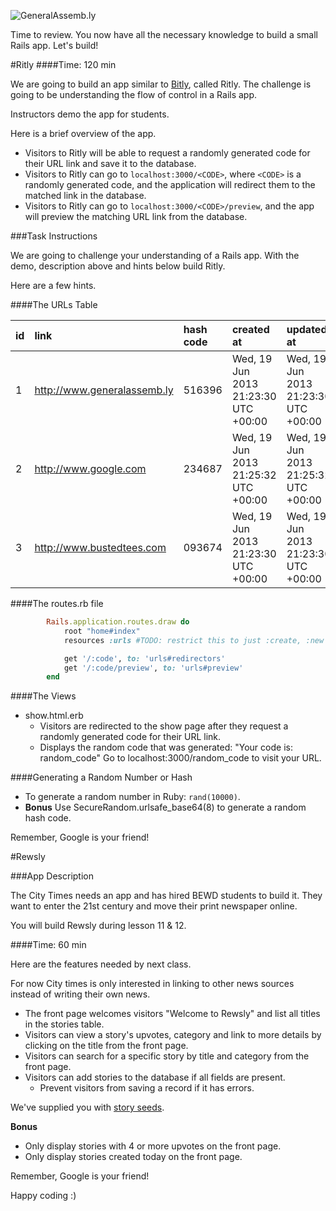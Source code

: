 ![GeneralAssemb.ly](http://studio.generalassemb.ly/GA_Slide_Assets/Exercise_icon_md.png)

Time to review. You now have all the necessary knowledge to build a small Rails app. Let's build!

#Ritly
####Time: 120 min

We are going to build an app similar to [Bitly](https://bitly.com), called Ritly. The challenge is going to be understanding the flow of control in a Rails app.

Instructors demo the app for students.

Here is a brief overview of the app.

* 	Visitors to Ritly will be able to request a randomly generated code for their URL link and save it to the database.
*	Visitors to Ritly can go to ```localhost:3000/<CODE>```, where ```<CODE>``` is a randomly generated code, and the application will redirect them to the  matched link in the database.
*	Visitors to Ritly can go to ```localhost:3000/<CODE>/preview```, and the app will preview the matching URL link from the database.


###Task Instructions

We are going to challenge your understanding of a Rails app. With the demo, description above and hints below build Ritly.

Here are a few hints.

####The URLs Table

|id|link |hash code|created at|updated at|
|:---|:----|:--------|:---------|:---------|
|1|http://www.generalassemb.ly|516396|Wed, 19 Jun 2013 21:23:30 UTC +00:00|Wed, 19 Jun 2013 21:23:30 UTC +00:00|
|2|http://www.google.com|234687|Wed, 19 Jun 2013 21:25:32 UTC +00:00|Wed, 19 Jun 2013 21:25:32 UTC +00:00|
|3|http://www.bustedtees.com|093674|Wed, 19 Jun 2013 21:23:30 UTC +00:00|Wed, 19 Jun 2013 21:23:30 UTC +00:00|


####The routes.rb file

```ruby
		Rails.application.routes.draw do
			root "home#index"
			resources :urls #TODO: restrict this to just :create, :new and :show

			get '/:code', to: 'urls#redirectors'
			get '/:code/preview', to: 'urls#preview'
		end
```

####The Views

*	show.html.erb
	*	Visitors are redirected to the show page after they request a randomly generated code for their URL link.
	*	Displays the random code that was generated: "Your code is: random_code" Go to localhost:3000/random_code to visit your URL.


####Generating a Random Number or Hash

*	To generate a random number in Ruby: ```rand(10000)```.
*	__Bonus__ Use SecureRandom.urlsafe_base64(8) to generate a random hash code.

Remember, Google is your friend!



#Rewsly

###App Description

The City Times needs an app and has hired BEWD students to build it. They want to enter the 21st century and move their print newspaper online.

You will build Rewsly during lesson 11 & 12.

####Time: 60 min

Here are the features needed by next class.

For now City times is only interested in linking to other news sources instead of writing their own news.

*	The front page welcomes visitors "Welcome to Rewsly" and list all titles in the stories table.
*	Visitors can view a story's upvotes, category and link to more details by clicking on the title from the front page.
*	Visitors can search for a specific story by title and category from the front page.
*	Visitors can add stories to the database if all fields are present.
	*	Prevent visitors from saving a record if it has errors.


We've supplied you with [story seeds](story_seeds.rb).

__Bonus__

*	Only display stories with 4 or more upvotes on the front page.
*	Only display stories created today on the front page.

Remember, Google is your friend!

Happy coding :)





